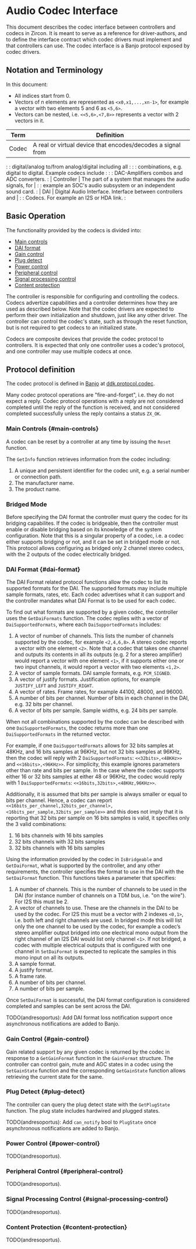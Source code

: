 # Audio Codec Interface

This document describes the codec interface between controllers and codecs in
Zircon. It is meant to serve as a reference for driver-authors, and to define
the interface contract which codec drivers must implement and that controllers
can use. The codec interface is a Banjo protocol exposed by codec drivers.

## Notation and Terminology

In this document:

-   All indices start from 0.
-   Vectors of n elements are represented as `<x0,x1,...,xn-1>`, for example a
    vector with two elements 5 and 6 as `<5,6>`.
-   Vectors can be nested, i.e. `<<5,6>,<7,8>>` represents a vector with 2
    vectors in it.

| Term       | Definition                                                     |
| ---------- | -------------------------------------------------------------- |
| Codec      | A real or virtual device that encodes/decodes a signal from    |
:            : digital/analog to/from analog/digital including all            :
:            : combinations, e.g. digital to digital. Example codecs include  :
:            : DAC-Amplifiers combos and ADC converters.                      :
| Controller | The part of a system that manages the audio signals, for       |
:            : example an SOC's audio subsystem or an independent sound card. :
| DAI        | Digital Audio Interface. Interface between controllers and     |
:            : Codecs. For example an I2S or HDA link.                        :

## Basic Operation

The functionality provided by the codecs is divided into:

-   [Main controls](#main-controls)
-   [DAI format](#dai-format)
-   [Gain control](#gain-control)
-   [Plug detect](#plug-detect)
-   [Power control](#power-control)
-   [Peripheral control](#peripheral-control)
-   [Signal processing control](#signal-processing-control)
-   [Content protection](#content-protection)

The controller is responsible for configuring and controlling the codecs. Codecs
advertize capabilities and a controller determines how they are used as
described below. Note that the codec drivers are expected to perform their own
initialization and shutdown, just like any other driver. The controller can
control the codec's state, such as through the reset function, but is not
required to get codecs to an initialized state.

Codecs are composite devices that provide the codec protocol to controllers. It
is expected that only one controller uses a codec's protocol, and one controller
may use multiple codecs at once.

## Protocol definition

The codec protocol is defined in [Banjo](/docs/development/drivers/banjo-tutorial.md) at
[ddk.protocol.codec](/sdk/banjo/ddk.protocol.codec/codec.banjo).

Many codec protocol operations are "fire-and-forget", i.e. they do not expect a
reply. Codec protocol operations with a reply are not considered completed until
the reply of the function is received, and not considered completed successfully
unless the reply contains a status `ZX_OK`.

### Main Controls {#main-controls}

A codec can be reset by a controller at any time by issuing the `Reset`
function.

The `GetInfo` function retrieves information from the codec including:

1.  A unique and persistent identifier for the codec unit, e.g. a serial number
    or connection path.
1.  The manufacturer name.
1.  The product name.

### Bridged Mode

Before specifying the DAI format the controller must query the codec for its
bridging capabilites. If the codec is bridgeable, then the controller must
enable or disable bridging based on its knowledge of the system configuration.
Note that this is a singular property of a codec, i.e. a codec either supports
bridging or not, and it can be set in bridged mode or not. This protocol allows
configuring as bridged only 2 channel stereo codecs, with the 2 outputs of the
codec electrically bridged.

### DAI Format {#dai-format}

The DAI Format related protocol functions allow the codec to list its supported
formats for the DAI. The supported formats may include multiple sample formats,
rates, etc. Each codec advertises what it can support and the controller
mandates what DAI Format is to be used for each codec.

To find out what formats are supported by a given codec, the controller uses the
`GetDaiFormats` function. The codec replies with a vector of
`DaiSupportedFormats`, where each `DaiSupportedFormats` includes:

1.  A vector of number of channels. This lists the number of channels supported
    by the codec, for example `<2,4,6,8>`. A stereo codec reports a vector with
    one element `<2>`. Note that a codec that takes one channel and outputs its
    contents in all its outputs (e.g. 2 for a stereo amplifier) would report a
    vector with one element `<1>`, if it supports either one or two input
    channels, it would report a vector with two elements `<1,2>`.
2.  A vector of sample formats. DAI sample formats, e.g. `PCM_SIGNED`.
3.  A vector of justify formats. Justification options, for example
    `JUSTIFY_LEFT` and `JUSTIFY_RIGHT`.
4.  A vector of rates. Frame rates, for example 44100, 48000, and 96000.
5.  A number of bits per channel. Number of bits in each channel in the DAI,
    e.g. 32 bits per channel.
6.  A vector of bits per sample. Sample widths, e.g. 24 bits per sample.

When not all combinations supported by the codec can be described with one
`DaiSupportedFormats`, the codec returns more than one `DaiSupportedFormats` in
the returned vector.

For example, if one `DaiSupportedFormats` allows for 32 bits samples at 48KHz,
and 16 bits samples at 96KHz, but not 32 bits samples at 96KHz, then the codec
will reply with 2 `DaiSupportedFormats`: `<<32bits>,<48KHz>>` and
`<<16bits>,<96KHz>>`. For simplicity, this example ignores parameters other than
rate and bits per sample. In the case where the codec supports either 16 or 32
bits samples at either 48 or 96KHz, the codec would reply with 1
`DaiSupportedFormats`: `<<16bits,32bits>,<48KHz,96KHz>>`.

Additionally, it is assumed that bits per sample is always smaller or equal to
bits per channel. Hence, a codec can report
`<<16bits_per_channel,32bits_per_channel>,<16bits_per_sample,32bits_per_sample>>`
and this does not imply that it is reporting that 32 bits per sample on 16 bits
samples is valid, it specifies only the 3 valid combinations:

1.  16 bits channels with 16 bits samples
2.  32 bits channels with 32 bits samples
3.  32 bits channels with 16 bits samples

Using the information provided by the codec in `IsBridgeable` and
`GetDaiFormat`, what is supported by the controller, and any other requirements,
the controller specifies the format to use in the DAI with the `SetDaiFormat`
function. This functions takes a parameter that specifies:

1.  A number of channels. This is the number of channels to be used in the DAI
    (for instance number of channels on a TDM bus, i.e. "on the wire"). For I2S
    this must be 2.
2.  A vector of channels to use. These are the channels in the DAI to be used by
    the codec. For I2S this must be a vector with 2 indexes `<0,1>`, i.e. both
    left and right channels are used. In bridged mode this will list only the
    one channel to be used by the codec, for example a codec’s stereo amplifier
    output bridged into one electrical mono output from the right channel of an
    I2S DAI would list only channel `<1>`. If not bridged, a codec with multiple
    electrical outputs that is configured with one channel in `SetDaiFormat` is
    expected to replicate the samples in this mono input on all its outputs.
3.  A sample format.
4.  A justify format.
5.  A frame rate.
6.  A number of bits per channel.
7.  A number of bits per sample.

Once `SetDaiFormat` is successful, the DAI format configuration is considered
completed and samples can be sent across the DAI.

TODO(andresoportus): Add DAI format loss notification support once asynchronous
notifications are added to Banjo.

### Gain Control {#gain-control}

Gain related support by any given codec is returned by the codec in response to
a `GetGainFormat` function in the `GainFormat` structure. The controller can
control gain, mute and AGC states in a codec using the `SetGainState` function
and the corresponding `GetGainState` function allows retrieving the current
state for the same.

### Plug Detect {#plug-detect}

The controller can query the plug detect state with the `GetPlugState` function.
The plug state includes hardwired and plugged states.

TODO(andresoportus): Add `can_notify` bool to `PlugState` once asynchronous
notifications are added to Banjo.

### Power Control {#power-control}

TODO(andresoportus).

### Peripheral Control {#peripheral-control}

TODO(andresoportus).

### Signal Processing Control {#signal-processing-control}

TODO(andresoportus).

### Content Protection {#content-protection}

TODO(andresoportus).
